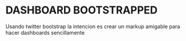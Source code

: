 DASHBOARD BOOTSTRAPPED
=================

Usando twitter bootstrap la intencion es crear un markup amigable para hacer dashboards sencillamente
